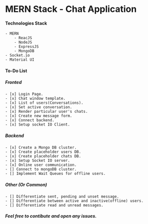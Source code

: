# MERN Stack - Chat Application

#### Technologies Stack
    - MERN 
        - ReacJS
        - NodeJS
        - ExpressJS
        - MongoDB
    - Socket.io
    - Material UI

#### To-Do List
##### Fronted
    - [x] Login Page.
    - [x] Chat window template.
    - [x] List of users(Conversations).
    - [x] Set active conversation.
    - [x] Render particular user's chats.
    - [x] Create new message form.
    - [x] Connect backend.
    - [x] Setup socket IO Client.
 
##### Backend
    - [x] Create a Mongo DB cluster.
    - [x] Create placeholder users DB.
    - [x] Create placeholder chats DB.
    - [x] Setup Socket IO server.
    - [x] Online user communication.
    - [] Connect to mongoDB cluster.
    - [] Implement Wait Queues for offline users.

##### Other (Or Common)
    - [] Differentiate sent, pending and unset message.
    - [] Differentiate between active and inactive(offline) users.
    - [] Differentiate read and unread messages.

    
    
##### Feel free to contibute and open any issues.
